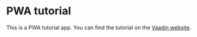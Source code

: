 # PWA tutorial

This is a PWA tutorial app. You can find the tutorial on the [Vaadin website](https://vaadin.com/progressive-web-applications).
